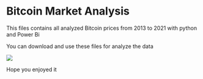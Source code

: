 # Bitcoin Market Analysis
This files contains all analyzed Bitcoin prices from 2013 to 2021 with python and Power Bi

You can download and use these files for analyze the data

<img src="https://hounaar.com/github/barchart.png">

Hope you enjoyed it
